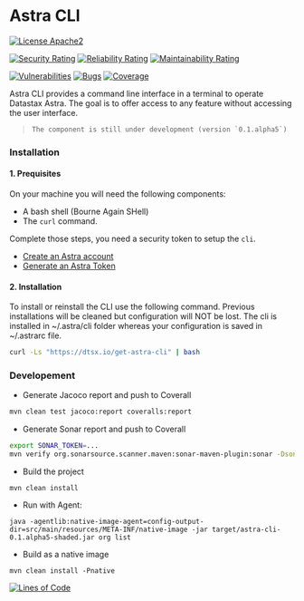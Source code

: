 # Astra CLI

[![License Apache2](https://img.shields.io/hexpm/l/plug.svg)](http://www.apache.org/licenses/LICENSE-2.0)

[![Security Rating](https://sonarcloud.io/api/project_badges/measure?project=clun_astra-cli&metric=security_rating)](https://sonarcloud.io/summary/new_code?id=clun_astra-cli)
[![Reliability Rating](https://sonarcloud.io/api/project_badges/measure?project=clun_astra-cli&metric=reliability_rating)](https://sonarcloud.io/summary/new_code?id=clun_astra-cli)
[![Maintainability Rating](https://sonarcloud.io/api/project_badges/measure?project=clun_astra-cli&metric=sqale_rating)](https://sonarcloud.io/summary/overall?id=clun_astra-cli)

[![Vulnerabilities](https://sonarcloud.io/api/project_badges/measure?project=clun_astra-cli&metric=vulnerabilities)](https://sonarcloud.io/summary/overall?id=clun_astra-cli)
[![Bugs](https://sonarcloud.io/api/project_badges/measure?project=clun_astra-cli&metric=bugs)](https://sonarcloud.io/summary/new_code?id=clun_astra-cli)
[![Coverage](https://sonarcloud.io/api/project_badges/measure?project=clun_astra-cli&metric=coverage)](https://sonarcloud.io/summary/new_code?id=clun_astra-cli)

Astra CLI provides a command line interface in a terminal to operate Datastax Astra. The goal is to offer access to any feature without accessing the user interface.

> ```
> The component is still under development (version `0.1.alpha5`)
> ```

### Installation 

#### 1. Prequisites

On your machine you will need the following components:
- A bash shell (Bourne Again SHell)
- The `curl` command.

Complete those steps, you need a security token to setup the `cli`. 
- [Create an Astra account](https://astra.dev/3B7HcYo)
- [Generate an Astra Token](https://awesome-astra.github.io/docs/pages/astra/create-token/)

#### 2. Installation

To install or reinstall the CLI use the following command. Previous installations will be cleaned but configuration will NOT be lost. The cli is installed in ~/.astra/cli folder whereas your configuration is saved in ~/.astrarc file.

```bash
curl -Ls "https://dtsx.io/get-astra-cli" | bash
```



### Developement 

- Generate Jacoco report and push to Coverall

```bash
mvn clean test jacoco:report coveralls:report
```

- Generate Sonar report and push to Coverall

```bash
export SONAR_TOKEN=...
mvn verify org.sonarsource.scanner.maven:sonar-maven-plugin:sonar -Dsonar.projectKey=clun_astra-cli
```

- Build the project

```
mvn clean install
```

- Run with Agent:

```
java -agentlib:native-image-agent=config-output-dir=src/main/resources/META-INF/native-image -jar target/astra-cli-0.1.alpha5-shaded.jar org list
```

- Build as a native image

```
mvn clean install -Pnative
```

[![Lines of Code](https://sonarcloud.io/api/project_badges/measure?project=clun_astra-cli&metric=ncloc)](https://sonarcloud.io/summary/new_code?id=clun_astra-cli)

